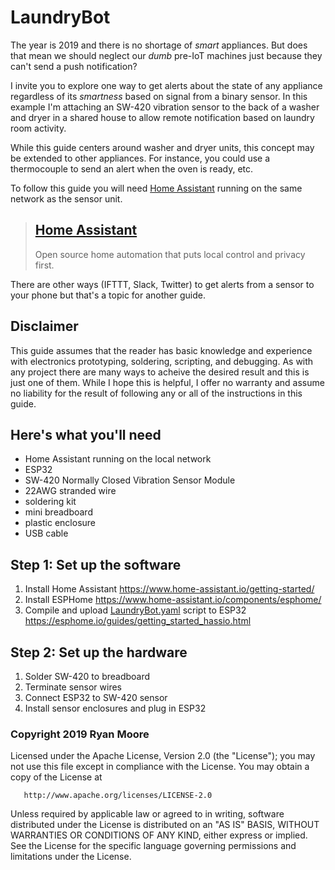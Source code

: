 # LaundryBot
The year is 2019 and there is no shortage of _smart_ appliances. But does that mean we should neglect our _dumb_ pre-IoT machines just because they can't send a push notification?

I invite you to explore one way to get alerts about the state of any appliance regardless of its _smartness_ based on signal from a binary sensor. In this example I'm attaching an SW-420 vibration sensor to the back of a washer and dryer in a shared house to allow remote notification based on laundry room activity. 

While this guide centers around washer and dryer units, this concept may be extended to other appliances. For instance, you could use a thermocouple to send an alert when the oven is ready, etc.

To follow this guide you will need [Home Assistant](https://www.home-assistant.io/) running on the same network as the sensor unit.

> ## [Home Assistant](https://www.home-assistant.io/)
> Open source home automation that puts local control and privacy first.

There are other ways (IFTTT, Slack, Twitter) to get alerts from a sensor to your phone but that's a topic for another guide.

## Disclaimer
This guide assumes that the reader has basic knowledge and experience with electronics prototyping, soldering, scripting, and debugging. As with any project there are many ways to acheive the desired result and this is just one of them. 
While I hope this is helpful, I offer no warranty and assume no liability for the result of following any or all of the instructions in this guide.

## Here's what you'll need
- Home Assistant running on the local network
- ESP32
- SW-420 Normally Closed Vibration Sensor Module
- 22AWG stranded wire
- soldering kit
- mini breadboard
- plastic enclosure
- USB cable

## Step 1: Set up the software
1. Install Home Assistant https://www.home-assistant.io/getting-started/
2. Install ESPHome https://www.home-assistant.io/components/esphome/
3. Compile and upload [LaundryBot.yaml](./LaundryBot.yaml) script to ESP32 https://esphome.io/guides/getting_started_hassio.html


## Step 2: Set up the hardware
1. Solder SW-420 to breadboard
2. Terminate sensor wires
3. Connect ESP32 to SW-420 sensor
4. Install sensor enclosures and plug in ESP32

### Copyright 2019 Ryan Moore

   Licensed under the Apache License, Version 2.0 (the "License");
   you may not use this file except in compliance with the License.
   You may obtain a copy of the License at

       http://www.apache.org/licenses/LICENSE-2.0

   Unless required by applicable law or agreed to in writing, software
   distributed under the License is distributed on an "AS IS" BASIS,
   WITHOUT WARRANTIES OR CONDITIONS OF ANY KIND, either express or implied.
   See the License for the specific language governing permissions and
   limitations under the License.
